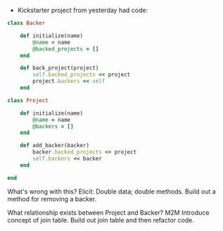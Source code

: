 - Kickstarter project from yesterday had code:

```rb
class Backer

    def initialize(name)
        @name = name
        @backed_projects = []
    end

    def back_project(project)
        self.backed_projects << project
        project.backers << self
    end

class Project

    def initialize(name)
        @name = name
        @backers = []
    end

    def add_backer(backer)
        backer.backed_projects << project
        self.backers << backer
    end

end

```

What's wrong with this?  Elicit:  Double data; double methods.  Build out a method for removing a backer. 

What relationship exists between Project and Backer?  M2M Introduce concept of join table.  Build out join table and then refactor code.